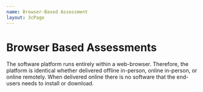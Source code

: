 ```yaml
---
name: Browser-Based Assessment
layout: 3cPage
---
```

# Browser Based Assessments
The software platform runs entirely within a web-browser. Therefore, the platform is identical whether delivered offline in-person, online in-person, or online remotely.  When delivered online there is no software that the end-users needs to install or download.